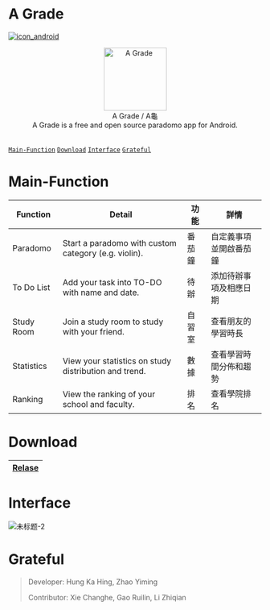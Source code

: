 # A Grade

[![icon_android](https://github.com/gedoor/gedoor.github.io/blob/master/static/img/legado/icon_android.png)](https://play.google.com/store/apps/details?id=io.legado.play.release)

<div align="center">
<img width="125" height="125" src="https://user-images.githubusercontent.com/78750074/208642882-308cb7e4-978a-43cf-9bbc-294e4b60e803.png" alt="A Grade"/>
<br/>
A Grade / A龜
<br/>
A Grade is a free and open source paradomo app for Android.
<br/>
<br/>
</div>

[`Main-Function`](#Main-Function) [`Download`](#Download) [`Interface`](#Interface) [`Grateful`](#Grateful) 


# Main-Function

Function|Detail|功能|詳情|
--|--|--|--|
Paradomo|Start a paradomo with custom category (e.g. violin).|番茄鐘|自定義事項並開啟番茄鐘
To Do List|Add your task into TO-DO with name and date.|待辦|添加待辦事項及相應日期
Study Room|Join a study room to study with your friend.|自習室|查看朋友的學習時長
Statistics|View your statistics on study distribution and trend.|數據|查看學習時間分佈和趨勢
Ranking|View the ranking of your school and faculty.|排名|查看學院排名


# Download

[Relase](https://github.com/Henryyy-Hung/HKU-COMP3330-AGrade/raw/master/app/release/app-release.apk)|
--------------------------------------------------------|

# Interface

![未标题-2](https://user-images.githubusercontent.com/78750074/208655360-2ae164ab-93da-4f8f-be43-f83d8df22825.png)


# Grateful

>Developer: Hung Ka Hing, Zhao Yiming
>
>Contributor: Xie Changhe, Gao Ruilin, Li Zhiqian

